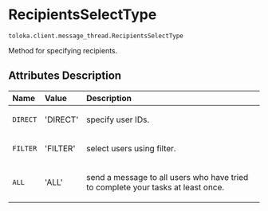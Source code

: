 # RecipientsSelectType
`toloka.client.message_thread.RecipientsSelectType`

Method for specifying recipients.

## Attributes Description

| Name | Value | Description |
| :------| :-----------| :----------| 
`DIRECT`|'DIRECT'|<p>specify user IDs.</p>
`FILTER`|'FILTER'|<p>select users using filter.</p>
`ALL`|'ALL'|<p>send a message to all users who have tried to complete your tasks at least once.</p>
